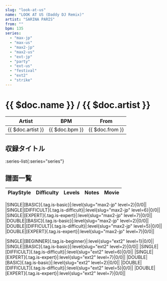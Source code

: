 ```yaml
---
slug: "look-at-us"
name: "LOOK AT US (Daddy DJ Remix)"
artist: "SARINA PARIS"
from: ""
bpm: 135
series:
  - "max-jp"
  - "max-us"
  - "max2-jp"
  - "max2-us"
  - "ext-jp"
  - "party"
  - "ext-us"
  - "festival"
  - "ext2"
  - "strike"
---
```


# {{ $doc.name }} / {{ $doc.artist }}

|Artist|BPM|From|
|------|---|----|
|{{ $doc.artist }}|{{ $doc.bpm }}|{{ $doc.from }}|

## 収録タイトル

:series-list{:series="series"}

## 譜面一覧

|PlayStyle|Difficulty|Levels|Notes|Movie|
|---------|----------|------|-----|-----|
<!-- max2-jp -->
|SINGLE|[BASIC]{.tag.is-basic}|:level{slug="max2-jp" level=2}|0/0||
|SINGLE|[DIFFICULT]{.tag.is-difficult}|:level{slug="max2-jp" level=6}|0/0||
|SINGLE|[EXPERT]{.tag.is-expert}|:level{slug="max2-jp" level=7}|0/0||
|DOUBLE|[BASIC]{.tag.is-basic}|:level{slug="max2-jp" level=2}|0/0||
|DOUBLE|[DIFFICULT]{.tag.is-difficult}|:level{slug="max2-jp" level=5}|0/0||
|DOUBLE|[EXPERT]{.tag.is-expert}|:level{slug="max2-jp" level=7}|0/0||
<!-- ext2 -->
|SINGLE|[BEGINNER]{.tag.is-beginner}|:level{slug="ext2" level=1}|0/0||
|SINGLE|[BASIC]{.tag.is-basic}|:level{slug="ext2" level=2}|0/0||
|SINGLE|[DIFFICULT]{.tag.is-difficult}|:level{slug="ext2" level=6}|0/0||
|SINGLE|[EXPERT]{.tag.is-expert}|:level{slug="ext2" level=7}|0/0||
|DOUBLE|[BASIC]{.tag.is-basic}|:level{slug="ext2" level=2}|0/0||
|DOUBLE|[DIFFICULT]{.tag.is-difficult}|:level{slug="ext2" level=5}|0/0||
|DOUBLE|[EXPERT]{.tag.is-expert}|:level{slug="ext2" level=7}|0/0||
